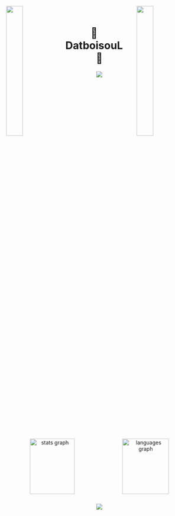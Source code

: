 
<img align="left" src="https://user-images.githubusercontent.com/65187002/144930161-2f783401-8d27-4fdf-a2f7-cc0ba32f1f1f.gif" width="30%" style="display:inline;"><img align="right" src="https://user-images.githubusercontent.com/65187002/144930161-2f783401-8d27-4fdf-a2f7-cc0ba32f1f1f.gif" width="30%" style="display:inline;">
<br>

<p align="center">
    <h1 align="center">🎱&emsp;DatboisouL&emsp;🎲</h1>
</p>

<p align="center">
    <img src="https://readme-typing-svg.herokuapp.com/?lines=Ayoooooooooooo;Welcome+kub!;Have+a+look+around+kub!&font=Fira%20Code&color=%23D62F79&center=true&width=280&height=50">
</p>
<br>

<div align="center">
  <img width=49% src="https://github-readme-stats.vercel.app/api?username=DatboisouL&hide_title=false&hide_rank=false&show_icons=true&include_all_commits=true&count_private=true&disable_animations=false&theme=radical&locale=en&hide_border=false&order=1" height="150" alt="stats graph"  />
  <img width=50% src="https://github-readme-stats.vercel.app/api/top-langs?username=DatboisouL&locale=en&hide_title=false&layout=compact&card_width=320&langs_count=5&theme=radical&hide_border=false&order=2" height="150" alt="languages graph"  />
</div>

###

<div align="center">
  <img src="https://profile-counter.glitch.me/DatboisouL/count.svg?"  />
</div>
